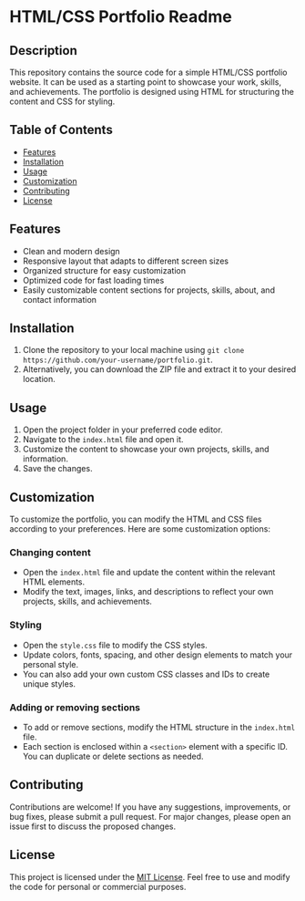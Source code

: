 # HTML/CSS Portfolio Readme

## Description
This repository contains the source code for a simple HTML/CSS portfolio website. It can be used as a starting point to showcase your work, skills, and achievements. The portfolio is designed using HTML for structuring the content and CSS for styling.

## Table of Contents
- [Features](#features)
- [Installation](#installation)
- [Usage](#usage)
- [Customization](#customization)
- [Contributing](#contributing)
- [License](#license)

## Features
- Clean and modern design
- Responsive layout that adapts to different screen sizes
- Organized structure for easy customization
- Optimized code for fast loading times
- Easily customizable content sections for projects, skills, about, and contact information

## Installation
1. Clone the repository to your local machine using `git clone https://github.com/your-username/portfolio.git`.
2. Alternatively, you can download the ZIP file and extract it to your desired location.

## Usage
1. Open the project folder in your preferred code editor.
2. Navigate to the `index.html` file and open it.
3. Customize the content to showcase your own projects, skills, and information.
4. Save the changes.

## Customization
To customize the portfolio, you can modify the HTML and CSS files according to your preferences. Here are some customization options:

### Changing content
- Open the `index.html` file and update the content within the relevant HTML elements.
- Modify the text, images, links, and descriptions to reflect your own projects, skills, and achievements.

### Styling
- Open the `style.css` file to modify the CSS styles.
- Update colors, fonts, spacing, and other design elements to match your personal style.
- You can also add your own custom CSS classes and IDs to create unique styles.

### Adding or removing sections
- To add or remove sections, modify the HTML structure in the `index.html` file.
- Each section is enclosed within a `<section>` element with a specific ID. You can duplicate or delete sections as needed.

## Contributing
Contributions are welcome! If you have any suggestions, improvements, or bug fixes, please submit a pull request. For major changes, please open an issue first to discuss the proposed changes.

## License
This project is licensed under the [MIT License](LICENSE). Feel free to use and modify the code for personal or commercial purposes.

